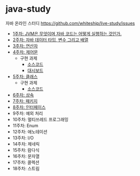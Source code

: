 # java-study
자바 온라인 스터디
https://github.com/whiteship/live-study/issues


- [1주차: JVM은 무엇이며 자바 코드는 어떻게 실행하는 것인가.](./study/1주차.md)
- [2주차: 자바 데이터 타입, 변수 그리고 배열](./study/2주차.md)
- [3주차: 연산자](./study/3주차.md)
- [4주차: 제어문](./study/4주차.md)
  - 구현 과제
    - [소스코드](./live-study/)
    - [대시보드](./live-study/DashBoard.md)
- [5주차: 클래스](./study/5주차.md)
  - 구현 과제
     - [소스코드](./live-study/src/main/java/week5)
- [6주차: 상속](./study/6주차.md)
- [7주차: 패키지](./study/7주차.md)
- [8주차: 인터페이스](./study/8주차.md)
- 9주차: 예외 처리
- 10주차: 멀티쓰레드 프로그래밍
- 11주차: Enum
- 12주차: 애노테이션
- 13주차: I/O
- 14주차: 제네릭
- 15주차: 람다식
- 16주차: 문자열
- 17주차: 콜렉션
- 18주차: 스트림
